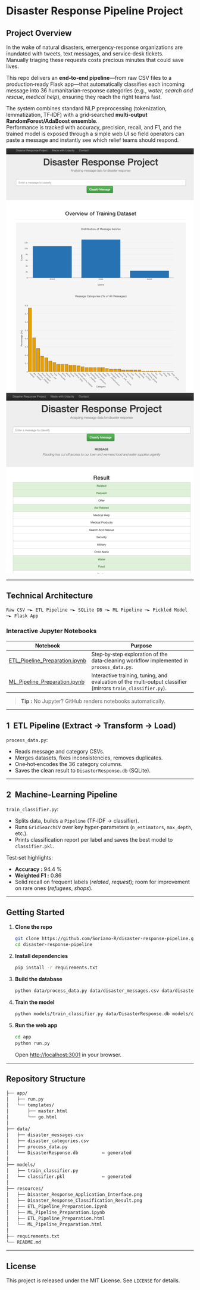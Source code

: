 # Disaster Response Pipeline Project

## Project Overview
In the wake of natural disasters, emergency-response organizations are inundated with tweets, text messages, and service‑desk tickets.  
Manually triaging these requests costs precious minutes that could save lives.

This repo delivers an **end‑to‑end pipeline**—from raw CSV files to a production‑ready Flask app—that automatically classifies each incoming message into 36 humanitarian‑response categories (e.g., *water*, *search and rescue*, *medical help*), ensuring they reach the right teams fast.

The system combines standard NLP preprocessing (tokenization, lemmatization, TF‑IDF) with a grid‑searched **multi‑output RandomForest/AdaBoost ensemble**.  
Performance is tracked with accuracy, precision, recall, and F1, and the trained model is exposed through a simple web UI so field operators can paste a message and instantly see which relief teams should respond.

![Application Interface](resources/Disaster_Response_Application_Interface.png)
![Classification Result](resources/Disaster_Response_Classification_Result.png)

---

## Technical Architecture

```
Raw CSV ─► ETL Pipeline ─► SQLite DB ─► ML Pipeline ─► Pickled Model ─► Flask App
```

### Interactive Jupyter Notebooks

| Notebook | Purpose |
|----------|---------|
| [ETL_Pipeline_Preparation.ipynb](resources/ETL_Pipeline_Preparation.ipynb) | Step‑by‑step exploration of the data‑cleaning workflow implemented in `process_data.py`. |
| [ML_Pipeline_Preparation.ipynb](resources/ML_Pipeline_Preparation.ipynb) | Interactive training, tuning, and evaluation of the multi‑output classifier (mirrors `train_classifier.py`). |

> **Tip :** No Jupyter? GitHub renders notebooks automatically.

---

## 1  ETL Pipeline (Extract → Transform → Load)

`process_data.py`:

* Reads message and category CSVs.  
* Merges datasets, fixes inconsistencies, removes duplicates.  
* One‑hot‑encodes the 36 category columns.  
* Saves the clean result to `DisasterResponse.db` (SQLite).

---

## 2  Machine‑Learning Pipeline

`train_classifier.py`:

* Splits data, builds a `Pipeline` (TF‑IDF → classifier).  
* Runs `GridSearchCV` over key hyper‑parameters (`n_estimators`, `max_depth`, etc.).  
* Prints classification report per label and saves the best model to `classifier.pkl`.

Test‑set highlights:

* **Accuracy :** 94.4 %  
* **Weighted F1 :** 0.86  
* Solid recall on frequent labels (*related*, *request*); room for improvement on rare ones (*refugees*, *shops*).

---

## Getting Started

1. **Clone the repo**

   ```bash
   git clone https://github.com/Soriano-R/disaster-response-pipeline.git
   cd disaster-response-pipeline
   ```

2. **Install dependencies**

   ```bash
   pip install -r requirements.txt
   ```

3. **Build the database**

   ```bash
   python data/process_data.py data/disaster_messages.csv data/disaster_categories.csv data/DisasterResponse.db
   ```

4. **Train the model**

   ```bash
   python models/train_classifier.py data/DisasterResponse.db models/classifier.pkl
   ```

5. **Run the web app**

   ```bash
   cd app
   python run.py
   ```

   Open <http://localhost:3001> in your browser.

---

## Repository Structure

```
├── app/
│   ├── run.py
│   └── templates/
│       ├── master.html
│       └── go.html
│
├── data/
│   ├── disaster_messages.csv
│   ├── disaster_categories.csv
│   ├── process_data.py
│   └── DisasterResponse.db         ← generated
│
├── models/
│   ├── train_classifier.py
│   └── classifier.pkl              ← generated
│
├── resources/
│   ├── Disaster_Response_Application_Interface.png
│   ├── Disaster_Response_Classification_Result.png
│   ├── ETL_Pipeline_Preparation.ipynb
│   ├── ML_Pipeline_Preparation.ipynb
│   ├── ETL_Pipeline_Preparation.html
│   └── ML_Pipeline_Preparation.html
│
├── requirements.txt
└── README.md
```

---

## License
This project is released under the MIT License. See `LICENSE` for details.

